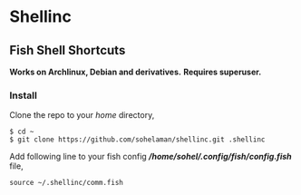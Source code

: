 
# Shellinc

## Fish Shell Shortcuts
**Works on Archlinux, Debian and derivatives.**
**Requires superuser.**

### Install
Clone the repo to your *home* directory,
```shell
$ cd ~
$ git clone https://github.com/sohelaman/shellinc.git .shellinc
```

Add following line to your fish config ***/home/sohel/.config/fish/config.fish*** file,
```
source ~/.shellinc/comm.fish
```

